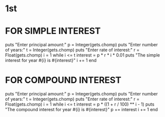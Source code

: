 # 1st
# FOR SIMPLE INTEREST 
puts "Enter principal amount:" 
p = Integer(gets.chomp) 
puts "Enter number of years:" 
t = Integer(gets.chomp) 
puts "Enter rate of interest:" 
r = Float(gets.chomp) 
i = 1 
while i <= t 
interest = p * r * i * 0.01 
puts "The simple interest for year #{i} is #{interest}" 
i += 1 
end 
# FOR COMPOUND INTEREST 
puts "Enter principal amount:" 
p = Integer(gets.chomp) 
puts "Enter number of years:" 
t = Integer(gets.chomp) 
puts "Enter rate of interest:" 
r = Float(gets.chomp) 
i = 1 
while i <= t 
interest = p * ((1 + r / 100) ** i - 1) 
puts "The compound interest for year #{i} is #{interest}" 
p += interest 
i += 1 
end 
